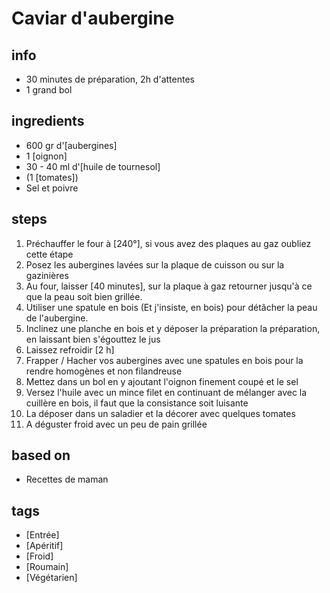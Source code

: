 # Caviar d'aubergine

## info  
* 30 minutes de préparation, 2h d'attentes
* 1 grand bol

## ingredients
* 600 gr d'[aubergines]
* 1 [oignon]
* 30 - 40 ml d'[huile de tournesol]
* (1 [tomates])
* Sel et poivre

## steps  
1. Préchauffer le four à [240°], si vous avez des plaques au gaz oubliez cette étape
2. Posez les aubergines lavées sur la plaque de cuisson ou sur la gazinières
3. Au four, laisser [40 minutes], sur la plaque à gaz retourner jusqu'à ce que la peau soit bien grillée.
4. Utiliser une spatule en bois (Et j'insiste, en bois) pour détâcher la peau de l'aubergine.
5. Inclinez une planche en bois et y déposer la préparation la préparation, en laissant bien s'égouttez le jus
6. Laissez refroidir [2 h]
7. Frapper / Hacher vos aubergines avec une spatules en bois pour la rendre homogènes et non filandreuse
8. Mettez dans un bol en y ajoutant l'oignon finement coupé et le sel
9. Versez l'huile avec un mince filet en continuant de mélanger avec la cuillère en bois, il faut que la consistance soit luisante
10. La déposer dans un saladier et la décorer avec quelques tomates
11. A déguster froid avec un peu de pain grillée

## based on  
* Recettes de maman

## tags
* [Entrée]
* [Apéritif]
* [Froid]
* [Roumain]
* [Végétarien]
